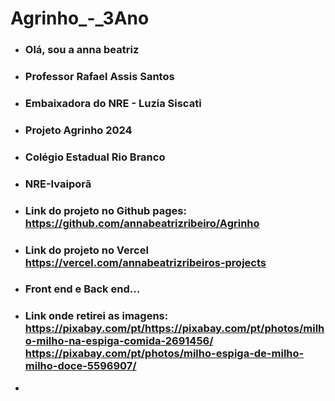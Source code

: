 # Agrinho_-_3Ano

- ### Olá, sou a anna beatriz
- ### Professor Rafael Assis Santos
- ### Embaixadora do NRE - Luzia Siscati
- ### Projeto Agrinho 2024
- ### Colégio Estadual Rio Branco
- ### NRE-Ivaiporã
- ### Link do projeto no Github pages: https://github.com/annabeatrizribeiro/Agrinho
- ### Link do projeto no Vercel https://vercel.com/annabeatrizribeiros-projects
 
- ### Front end e Back end...

- ### Link onde retirei as imagens: https://pixabay.com/pt/https://pixabay.com/pt/photos/milho-milho-na-espiga-comida-2691456/ https://pixabay.com/pt/photos/milho-espiga-de-milho-milho-doce-5596907/
- 
 

